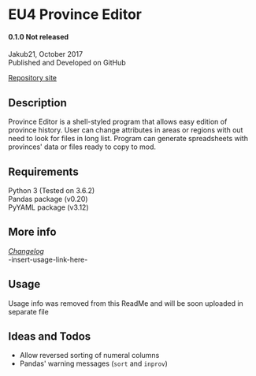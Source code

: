 # EU4 Province Editor

#### 0.1.0 Not released

Jakub21, October 2017  
Published and Developed on GitHub

[Repository site][repo_link]



## Description

Province Editor is a shell-styled program that allows easy edition of province history. User can change attributes in areas or regions with out need to look for files in long list. Program can generate spreadsheets with provinces' data or files ready to copy to mod.



## Requirements
Python 3 (Tested on 3.6.2)  
Pandas package (v0.20)  
PyYAML package (v3.12)



## More info

[*Changelog*][changelog_link]  
-insert-usage-link-here-

## Usage
Usage info was removed from this ReadMe and will be soon uploaded in separate file


## Ideas and Todos
- Allow reversed sorting of numeral columns
- Pandas' warning messages (`sort` and `inprov`)



[repo_link]: https://github.com/Jakub21/EU4-Province-Editor/
[changelog_link]: https://github.com/Jakub21/EU4-Province-Editor/blob/master/Changelog.md
[usage_link]: https://github.com/Jakub21/EU4-Province-Editor/blob/master/Usage.md
